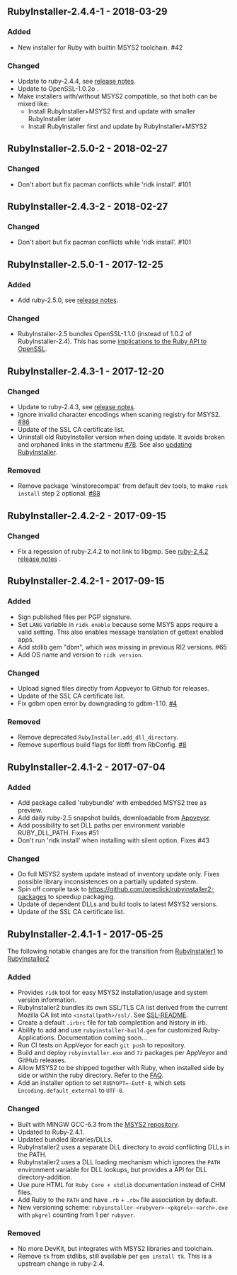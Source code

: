 ## RubyInstaller-2.4.4-1 - 2018-03-29

### Added
- New installer for Ruby with builtin MSYS2 toolchain. #42

### Changed
- Update to ruby-2.4.4, see [release notes](https://www.ruby-lang.org/en/news/2018/03/28/ruby-2-4-4-released/).
- Update to OpenSSL-1.0.2o .
- Make installers with/without MSYS2 compatible, so that both can be mixed like:
  - Install RubyInstaller+MSYS2 first and update with smaller RubyInstaller later
  - Install RubyInstaller first and update by RubyInstaller+MSYS2


## RubyInstaller-2.5.0-2 - 2018-02-27

### Changed
- Don't abort but fix pacman conflicts while 'ridk install'. #101


## RubyInstaller-2.4.3-2 - 2018-02-27

### Changed
- Don't abort but fix pacman conflicts while 'ridk install'. #101


## RubyInstaller-2.5.0-1 - 2017-12-25

### Added
- Add ruby-2.5.0, see [release notes](https://www.ruby-lang.org/en/news/2017/12/25/ruby-2-5-0-released/).

### Changed
- RubyInstaller-2.5 bundles OpenSSL-1.1.0 (instead of 1.0.2 of RubyInstaller-2.4).
  This has some [implications to the Ruby API to OpenSSL](https://bugs.ruby-lang.org/issues/12324).


## RubyInstaller-2.4.3-1 - 2017-12-20

### Changed
- Update to ruby-2.4.3, see [release notes](https://www.ruby-lang.org/en/news/2017/12/14/ruby-2-4-3-released/).
- Ignore invalid character encodings when scaning registry for MSYS2.
  [#86](https://github.com/oneclick/rubyinstaller2/issues/86)
- Update of the SSL CA certificate list.
- Uninstall old RubyInstaller version when doing update.
  It avoids broken and orphaned links in the startmenu
  [#78](https://github.com/oneclick/rubyinstaller2/issues/78#issuecomment-330115604).
  See also [updating RubyInstaller](https://github.com/oneclick/rubyinstaller2/wiki/FAQ#q-what-is-recommended-way-to-update-a-ruby-installation).

### Removed
- Remove package 'winstorecompat' from default dev tools, to make `ridk install` step 2 optional.
  [#88](https://github.com/oneclick/rubyinstaller2/issues/88)


## RubyInstaller-2.4.2-2 - 2017-09-15

### Changed
- Fix a regession of ruby-2.4.2 to not link to libgmp.
  See [ruby-2.4.2 release notes](https://www.ruby-lang.org/en/news/2017/09/14/ruby-2-4-2-released/) .


## RubyInstaller-2.4.2-1 - 2017-09-15

### Added
- Sign published files per PGP signature.
- Set `LANG` variable in `ridk enable` because some MSYS apps require a valid setting.
  This also enables message translation of gettext enabled apps.
- Add stdlib gem "dbm", which was missing in previous RI2 versions. #65
- Add OS name and version to `ridk version`.

### Changed
- Upload signed files directly from Appveyor to Github for releases.
- Update of the SSL CA certificate list.
- Fix gdbm open error by downgrading to gdbm-1.10. [#4](https://github.com/oneclick/rubyinstaller2-packages/pull/4)

### Removed
- Remove deprecated `RubyInstaller.add_dll_directory`.
- Remove superflous build flags for libffi from RbConfig. [#8](https://github.com/oneclick/rubyinstaller2-packages/pull/8)


## RubyInstaller-2.4.1-2 - 2017-07-04

### Added
- Add package called 'rubybundle' with embedded MSYS2 tree as preview.
- Add daily ruby-2.5 snapshot builds, downloadable from [Appveyor](https://ci.appveyor.com/project/larskanis/rubyinstaller2-hbuor/branch/master).
- Add possibility to set DLL paths per environment variable RUBY_DLL_PATH. Fixes #51
- Don't run 'ridk install' when installing with silent option. Fixes #43

### Changed
- Do full MSYS2 system update instead of inventory update only.
  Fixes possible library inconsistences on a partially updated system.
- Spin off compile task to https://github.com/oneclick/rubyinstaller2-packages to speedup packaging.
- Update of dependent DLLs and build tools to latest MSYS2 versions.
- Update of the SSL CA certificate list.


## RubyInstaller-2.4.1-1 - 2017-05-25

The following notable changes are for the transition from [RubyInstaller1](https://github.com/oneclick/rubyinstaller) to [RubyInstaller2](https://github.com/oneclick/rubyinstaller2)

### Added
- Provides `ridk` tool for easy MSYS2 installation/usage and system version information.
- RubyInstaller2 bundles its own SSL/TLS CA list derived from the current Mozilla CA list into `<installpath>/ssl/`. See [SSL-README](https://github.com/larskanis/rubyinstaller2/blob/master/resources/ssl/README-SSL.md).
- Create a default `.irbrc` file for tab completition and history in irb.
- Ability to add and use `rubyinstaller-build.gem` for customized Ruby-Applications. Documentation coming soon...
- Run CI tests on AppVeyor for each `git push` to repository.
- Build and deploy `rubyinstaller.exe` and `7z` packages per AppVeyor and GitHub releases.
- Allow MSYS2 to be shipped together with Ruby, when installed side by side or within the ruby directory.
  Refer to the [FAQ](https://github.com/oneclick/rubyinstaller2/wiki/FAQ#user-content-portable-install).
- Add an installer option to set `RUBYOPT=-Eutf-8`, which sets `Encoding.default_external` to `UTF-8`.

### Changed
- Built with MINGW GCC-6.3 from the [MSYS2 repository](https://github.com/Alexpux/MINGW-packages).
- Updated to Ruby-2.4.1.
- Updated bundled libraries/DLLs.
- RubyInstaller2 uses a separate DLL directory to avoid conflicting DLLs in the PATH.
- RubyInstaller2 uses a DLL loading mechanism which ignores the `PATH` environment variable for DLL lookups, but provides a API for DLL directory-addition.
- Use pure HTML for `Ruby Core + stdlib` documentation instead of CHM files.
- Add Ruby to the `PATH` and have `.rb` + `.rbw` file association by default.
- New versioning scheme: `rubyinstaller-<rubyver>-<pkgrel>-<arch>.exe` with `pkgrel` counting from 1 per `rubyver`.

### Removed
- No more DevKit, but integrates with MSYS2 libraries and toolchain.
- Remove `tk` from stdlibs, still available per `gem install tk`. This is a upstream change in ruby-2.4.
